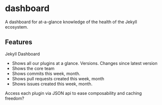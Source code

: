 # dashboard
A dashboard for at-a-glance knowledge of the health of the Jekyll ecosystem.

## Features

Jekyll Dashboard

- Shows all our plugins at a glance. Versions. Changes since latest version
- Shows the core team
- Shows commits this week, month.
- Shows pull requests created this week, month
- Shows issues created this week, month.

Access each plugin via JSON api to ease composability and caching freedom?
